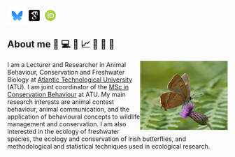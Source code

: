 <!--
**martingammell/martingammell** is a ✨ _special_ ✨ repository because its `README.md` (this file) appears on your GitHub profile.
-->

[<img alt="Bluesky" width="45px" align="center" src="/images/bluesky_media_kit_logo_3.png" />](https://bsky.app/profile/mgammell.bsky.social) [<img alt="Google Scholar" width="25px" align="center" src="/images/google-scholar-square.svg" />](https://scholar.google.com/citations?user=6JogLIoAAAAJ&hl=en)&nbsp;&nbsp;&nbsp;[<img alt="ORCID" width="25px" align="center" src="/images/ORCID-iD_icon_vector.svg" />](https://orcid.org/0000-0001-9663-8989)

## About me :butterfly: :computer: :deer: :chart_with_upwards_trend: :microscope: :seal: :telescope:
<img alt="Brown Hairstreak" width="200px" align="right" src="/images/BrownHairstreak_Male_Callownamuck4_01082020_crop.jpg" /> I am a Lecturer and Researcher in Animal Behaviour, Conservation and Freshwater Biology at [Atlantic Technological University](https://www.atu.ie/) (ATU). I am joint coordinator of the [MSc in Conservation Behaviour](https://www.atu.ie/courses/master-of-science-conservation-behaviour) at ATU. My main research interests are animal contest behaviour, animal communication, and the application of behavioural concepts to wildlife management and conservation. I am also interested in the ecology of freshwater species, the ecology and conservation of Irish butterflies, and methodological and statistical techniques used in ecological research.


